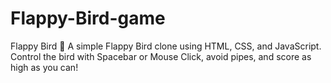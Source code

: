 # Flappy-Bird-game
Flappy Bird 🐤 A simple Flappy Bird clone using HTML, CSS, and JavaScript. Control the bird with Spacebar or Mouse Click, avoid pipes, and score as high as you can!
